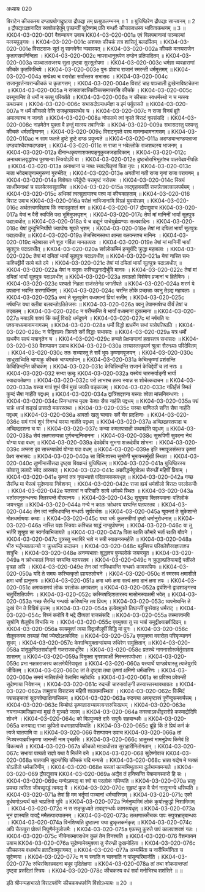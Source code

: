 अध्यायः 020

विराटेन कीचकस्य दण्डाप्रयोगाद्रुष्टया द्रौपद्या तम् प्रत्युपालम्भनम् ॥ 1 ॥ युधिष्ठिरेण द्रौपद्याः सान्त्वनम् ॥ 2 ॥ द्रौपद्याऽज्ञानादिव स्वशोकहेतुम् पृच्छन्तीं सुदेष्णाम् प्रति गन्धर्वैः कीचकवधस्य भावित्वकथनम् ॥ 3 ॥
KK04-03-020-001	वैशम्पायन उवाच 
KK04-03-020-001a	एवं विलपमानायां पाञ्चाल्यां मत्स्यपुङ्गवः ।
KK04-03-020-001c	अशक्तः कीचकं तत्र शासितुं बलदर्पितम् ।
KK04-03-020-001e	विराटराजः सूतं तु सान्त्वेनैव न्यवारयत् ॥ 
KK04-03-020-002a	कीचकं मत्स्यराजेन कृतागसमनिन्दिता ।
KK04-03-020-002c	नापराधानुरूपेण दण्डेन प्रतिपादितम् ॥ 
KK04-03-020-003a	पाञ्चालराजस्य सुता दृष्ट्वा सुरसुतोपमा ।
KK04-03-020-003c	धर्मज्ञा व्यवहाराणां कीचके कृतकिल्बिषे ।
KK04-03-020-003e	पुनः प्रोवाच राजानं स्मरन्ती धर्ममुत्तमम् ॥ 
KK04-03-020-004a	सम्प्रेक्ष्य च वरारोहा सर्वांस्तत्र सभासदः ।
KK04-03-020-004c	राजानुवर्तनपरान्कीचकं च कृतागसम् ।
KK04-03-020-004e	विराटं चाह पाञ्चाली दुःखेनाविष्टचेतना ॥
KK04-03-020-005a	न राजन्राजवत्किञ्चित्समाचरसि कीचके ।
KK04-03-020-005c	दस्यूनामिव ते धर्मो न सत्सु परिवर्तते ॥ 
KK04-03-020-006a	न कीचकः स्वधर्मस्थो न च मत्स्यः कथञ्चन ।
KK04-03-020-006c	सभासदोऽप्यधर्मज्ञा य इमं पर्युपासते ॥
KK04-03-020-007a	न धर्मं कीचको वेत्ति राजभृत्यास्तथैव च ।
KK04-03-020-007c	न राजा विनयं ब्रूते अमात्याश्च न जानते ॥ 
KK04-03-020-008a	नोपालभे त्वां नृपते विराटं नृपसंसदि ।
KK04-03-020-008c	नाहमेतेन युक्ता वै हन्तुं मात्स्य तवान्तिके ॥ 
KK04-03-020-009a	सभासदस्तु पश्यन्तु कीचकं धर्मलङ्घिनम् ।
KK04-03-020-009c	विराटनृपते पश्य मामनाथामनागसम् ॥ 
KK04-03-020-010ac	न साम फलते दुष्टे दुष्टे दण्डः प्रयुज्यते ॥ 
KK04-03-020-011a	अदण्ड्यान्दण्डयन्राजा दण्ड्यांश्चैवाप्यदण्डयन् ।
KK04-03-020-011c	स राजा न भवेल्लोके राजशब्दस्य भाजनम् ॥ 
KK04-03-020-012a	दीनान्धकृपणाशक्तपङ्गुकुब्जजडादिकान् ।
KK04-03-020-012c	अनाथबालवृद्धांश्च पुरुषान्वा स्त्रियोऽपि वा ।
KK04-03-020-012e	दुष्टचोराभिभूतांश्च पालयेदवनीपतिः ॥ 
KK04-03-020-013a	अनाथानां च नाथः स्यादपितॄणां पिता नृपः ।
KK04-03-020-013c	माता भवेदमातॄणामगुरूणां गुरुर्भवेत् ।
KK04-03-020-013e	अगतीनां गती राजा नृणां राजा परायणम् ॥
KK04-03-020-014a	विशेषतः परैर्दुष्टैः परामृष्टं नरोत्तमः ।
KK04-03-020-014c	स्त्रियं साध्वीमनाथां च पालयेत्स्वसुतामिव ॥ 
KK04-03-020-015a	त्वद्गृहावसतिं राजन्नेतावत्कालपर्ययम् ।
KK04-03-020-015c	अधिकां त्वत्सुतायाश्च पश्य मां कीचकाहताम् ॥ 
KK04-03-020-016	विराट उवाच 
KK04-03-020-016a	परोक्षं नाभिजानामि विग्रहं युवयोरहम् ।
KK04-03-020-016c	अर्थतत्त्वमविज्ञाय किं स्यादकुशलं मम ॥ 
KK04-03-020-017	द्रौपद्युवाच 
KK04-03-020-017a	येषां न वैरी स्वपिति पदा भूमिमुपस्पृशन् ।
KK04-03-020-017c	तेषां मां मानिनीं भार्यां सूतपुत्रः पदाऽवधीत् ॥ 
KK04-03-020-018a	ये च दद्युर्न याचेयुर्ब्रह्मण्याः सत्यवादिनः ।
KK04-03-020-018c	येषां दुन्दुभिनिर्घोषो ज्याघोषः श्रूयते भृशम् ।
KK04-03-020-018e	तेषां मां दयितां भार्यां सूतपुत्रः पदाऽवधीत् ॥ 
KK04-03-020-019a	तेजस्विनस्तथा क्षान्ता बलवन्तश्च मानिनः ।
KK04-03-020-019c	महेष्वासा रणे शूरा गर्विता मानतत्पराः ।
KK04-03-020-019e	तेषां मां मानिनीं भार्यां सूतपुत्रः पदाऽवधीत् ॥ 
KK04-03-020-020a	सर्वलोकमिमं हन्युर्यदि क्रुद्धा महाबलाः ।
KK04-03-020-020c	तेषां मां दयितां भार्यां सूतपुत्रः पदाऽवधीत् ॥ 
KK04-03-020-021a	येषां नास्ति समः कश्चिद्वीर्ये सत्ये बले दमे ।
KK04-03-020-021c	तेषां मां दयितां भार्यां सूतपुत्रः पदाऽवधीत् ॥ 
KK04-03-020-022a	येषां न सदृशः कश्चिद्धनाद्यैर्भुवि मानवः ।
KK04-03-020-022c	तेषां मां दयितां भार्यां सूतपुत्रः पदाऽवधीत् ॥ 
KK04-03-020-023a	तवाग्रतो विशेषेण प्रजानां च हितैषिणः ।
KK04-03-020-023c	पश्यतो निहता राजंस्तेनेह जगतीपते ॥ 
KK04-03-020-024a	शरणं ये प्रपन्नानां भवन्ति शरणार्थिनाम् ।
KK04-03-020-024c	चरन्ति लोके प्रच्छन्नाः क्वनु तेऽद्य महाबलाः ॥ 
KK04-03-020-025a	कथं ते सूतपुत्रेण वध्यमानां प्रियां सतीम् ।
KK04-03-020-025c	मर्षयन्ति यथा क्लीबा बलवन्तोऽतितेजसः ॥ 
KK04-03-020-026a	क्वनु तेषाममर्षश्च वीर्यं तेषां च तद्बलम् ।
KK04-03-020-026c	न परीप्सन्ति ये भार्यां वध्यमानां दुरात्माना ॥ 
KK04-03-020-027a	मयाऽपि शक्यं किं कर्तुं विराटे धर्मदूषणे ।
KK04-03-020-027c	मां मर्षयति यः पश्यन्वध्यमानामनागसम् ॥ 
KK04-03-020-028a	धर्मो विद्धो ह्यधर्मेण सभां यत्रोपतिष्ठति ।
KK04-03-020-028c	न चेद्विशल्यः क्रियते सर्वे विद्धाः सभासदः ॥
KK04-03-020-029a	यत्र धर्मो ह्यधर्मेण सत्यं यत्रानृतेन च ।
KK04-03-020-029c	हन्यते प्रेक्षमाणानां हतास्तत्र सभासदः ॥ 
KK04-03-020-030	वैशम्पायन उवाच 
KK04-03-020-030a	तस्यास्तत्कृपणं श्रुत्वा सैरन्ध्र्याः परिदेवितम् ।
KK04-03-020-030c	ततः सभ्यास्तु ते सर्वे भूयः कृष्णामपूजयन् ।
KK04-03-020-030c	साधुसाध्विति चाप्याहुः कीचकं चाप्यगर्हयन् ॥
KK04-03-020-031a	केचित्कृष्णां प्रशंसन्ति केचिन्निन्दन्ति कीचकम् ।
KK04-03-020-031c	केचिन्निन्दन्ति राजानं केचिद्देवीं च तां नराः ॥ 
KK04-03-020-032	सभ्या ऊचुः 
KK04-03-020-032a	यस्येयं चारुसर्वाङ्गी भार्या स्यादायतेक्षणा ।
KK04-03-020-032c	परो लाभश्च तस्य स्यान्न स शोचेत्कदाचन ॥ 
KK04-03-020-033a	यस्या गात्रं शुभं पीनं मुखं जयति पङ्कजम् ।
KK04-03-020-033c	गतिर्हंसं स्मितं कुन्दं सैषा नार्हति पद्वधम् ॥ 
KK04-03-020-034a	द्वात्रिंशद्दशना यस्याः श्वेता मांसनिबन्धनाः ।
KK04-03-020-034c	स्निग्धाश्च मृदवः केशाः सैषा नार्हति पद्वधम् ॥ 
KK04-03-020-035a	पद्मं चक्रं ध्वजं शङ्खं प्रासादो मकरस्तथा ।
KK04-03-020-035c	यस्याः पाणितले सन्ति सैषा नार्हति पद्वधम् ॥ 
KK04-03-020-036a	आवर्ताः खलु चत्वारः सर्वे चैव प्रदक्षिणाः ।
KK04-03-020-036c	समं गात्रं शुभं स्निग्धं यस्या नार्हति पद्वधम् ॥ 
KK04-03-020-037a	अच्छिद्रहस्तपादा च अच्छिद्रदशना च या ।
KK04-03-020-037c	कन्या कमलपत्राक्षी कथमर्हति पद्वधम् ॥ 
KK04-03-020-038a	सेयं लक्षणसम्पन्ना पूर्णचन्द्रनिभानना ।
KK04-03-020-038c	सुरूपिणी सुवदना नेयं योग्या पदा वधम् ॥ 
KK04-03-020-039a	देवदेवीव सुभगा शक्रदेवीव शोभना ।
KK04-03-020-039c	अप्सरा इव सारूप्यान्नेयं योग्या पदा वधम् ॥ 
KK04-03-020-039e	इति स्मापूजसंस्तत्र कृष्णां प्रेक्ष्य सभासदः ॥ 
KK04-03-020-040a	सा विनिःश्वस्य सुश्रोणी भूमावन्तर्मुखी स्थिता ।
KK04-03-020-040c	तूष्णीमासीत्तदा दृष्ट्वा विवक्षन्तं युधिष्ठिरम् ॥ 
KK04-03-020-041a	युधिष्ठिरस्य कोपात्तु ललाटे स्वेद आस्रवत् ।
KK04-03-020-041c	अब्रवीद्धर्मपुत्रोऽथ सैरन्ध्रीं महिषीं प्रियाम् ।
KK04-03-020-041e	कृष्णां तत्र नृपाभ्याशे परिव्राजकरूपधृत् ॥ 
KK04-03-020-042a	गच्छ सैरन्ध्रि मा भैस्त्वं सुदेष्णाया निवेशनम् ।
KK04-03-020-042c	राजा ह्ययं धर्मशीलो विराटः परलोकभीः ।
KK04-03-020-042e	यतस्त्वां न परित्राति सत्ये धर्मपथे स्थितः ॥ 
KK04-03-020-043a	भर्तारमनुरुन्धन्त्यः क्लिश्यन्ते वीरपत्नयः ।
KK04-03-020-043c	शुश्रूषया क्लिश्यमानाः पतिलोकं जयन्त्युत ॥ 
KK04-03-020-044a	मन्ये न कालः क्रोधस्य पश्यन्ति पतयस्तव ।
KK04-03-020-044c	तेन त्वां नाभिधावन्ति गन्धर्वाः सूर्यवर्चसः ॥ 
KK04-03-020-045a	श्रूयन्तां ते सुकेशान्ते मोक्षधर्माश्रयाः कथाः ।
KK04-03-020-045c	यथा धर्मः कुलस्त्रीणां दृष्टो धर्मानुरोधनात् ॥ 
KK04-03-020-046a	नास्ति यज्ञः स्त्रियाः कश्चिन्न श्राद्धं नाप्युपोषणम् ।
KK04-03-020-046c	या तु भर्तरि शुश्रूषा सा स्वर्गायाभिजायते ॥ 
KK04-03-020-047a	पिता रक्षति कौमारे भर्ता रक्षति यौवने ।
KK04-03-020-047c	पुत्रस्तु स्थाविरे भावे न स्त्री स्वातन्त्र्यमर्हति ॥ 
KK04-03-020-048a	भीरु भर्तृभयात्पत्न्यो न क्रुध्यन्ति कदाचन ।
KK04-03-020-048c	बहुभिश्च परिक्लेशैरवज्ञाताश्च शत्रुभिः ।
KK04-03-020-048e	अनन्यभावाः शुद्धाश्च पुण्यलोकं जयन्त्युत ॥ 
KK04-03-020-049a	न क्रोधकालं नियतं पश्यन्ति पतयस्तव ।
KK04-03-020-049c	न क्रुद्धान्प्रतियायाद्वै पतींस्ते वृत्रहा अपि ।
KK04-03-020-049e	तेन त्वां नाभिधावन्ति गन्धर्वाः कामरूपिणः ॥ 
KK04-03-020-050a	यदि ते समयः कश्चित्कृतो ह्यायतलोचने ।
KK04-03-020-050c	तं स्मरस्व क्षमाशीले क्षमा धर्मो ह्यनुत्तमः ॥ 
KK04-03-020-051a	क्षमा धर्मः क्षमा सत्यं क्षमा दानं क्षमा तपः ।
KK04-03-020-051c	क्षमावतामयं लोकः परलोकः क्षमावताम् ॥ 
KK04-03-020-052a	द्व्यंशिनो द्वादशाङ्गस्य चतुर्विंशतिपर्वणः ।
KK04-03-020-052c	कस्त्रिषष्ठिशतारस्य मासोनस्याक्षमी भवेत् ॥
KK04-03-020-053a	गच्छ सैरन्ध्रि गन्धर्वाः करिष्यन्ति तव प्रियम् ।
KK04-03-020-053c	व्यपनेष्यन्ति ते दुःखं येन ते विप्रियं कृतम् ॥ 
KK04-03-020-054a	इत्येवमुक्ते तिष्ठन्तीं पुनरेवाह धर्मराट् ।
KK04-03-020-054c	विघ्नं करोषि वै भद्रे दीव्यतां राजसंसदि ॥ 
KK04-03-020-055a	तस्मात्त्वमपि सुश्रोणि शैलूषीव विभासि नः ।
KK04-03-020-055c	एवमुक्ता तु सा भर्त्रा समुद्वीक्ष्याब्रवीदिदम् ॥ 
KK04-03-020-056a	सत्यमुक्तं त्वया विद्वञ्शैलूषीं विद्धि मां पुनः ।
KK04-03-020-056c	शैलूषकस्य तस्याहं येषां ज्येष्ठोऽक्षकोविदः ॥ 
KK04-03-020-057a	एवमुक्त्वा वरारोहा परिमृज्याननं शुभम् ।
KK04-03-020-057c	केशान्विमुक्तान्संयम्य रुधिरेण समुक्षितान् ॥ 
KK04-03-020-058a	पांसुकुण्ठितसर्वाङ्गी गजराजवधूरिव ।
KK04-03-020-058c	प्रतस्थे नागनासोरूर्भर्तुराज्ञाय शासनम् ॥ 
KK04-03-020-059a	विमुक्ता मृगशावाक्षी निरन्तरपयोधरा ।
KK04-03-020-059c	प्रभा नक्षत्रराजस्य कालमेघैरिवावृता ॥ 
KK04-03-020-060a	यस्यार्थे पाण्डवेयास्तु त्यजेयुरपि जीवितम् ।
KK04-03-020-060c	तां ते दृष्ट्वा तथा कृष्णां क्षमिणो धर्मचारिणः ।
KK04-03-020-060e	समयं नातिवर्तन्ते वेलामिव महोदधिः ॥ 
KK04-03-020-061a	सा प्रविश्य प्रवेपन्ती सुदेष्णाया निवेशनम् ।
KK04-03-020-061c	रुदन्ती चारुसर्वाङ्गी तस्यास्तस्थावथाग्रतः ॥
KK04-03-020-062a	तामुवाच विराटस्य महिषी शाठ्यमास्थिता ।
KK04-03-020-062c	किमिदं पद्मसङ्काशं सुदन्तोष्ठाक्षिनासिकम् ॥ 
KK04-03-020-063a	रुदन्त्या अवमृष्टास्रं पूर्णेन्दुसमवर्चसम् ।
KK04-03-020-063c	बिम्बोष्ठं कृष्णताराभ्यामत्यन्तरुचिरप्रभम् ।
KK04-03-020-063e	नयनाभ्यामजिह्माभ्यां मुखं ते मुञ्चते जलम् ॥ 
KK04-03-020-064a	कस्त्वाऽवधीद्वरारोहे कस्माद्रोदिषि शोभने ।
KK04-03-020-064c	को विप्रयुज्यते दारैः सपुत्रैः सहबान्धवैः ॥
KK04-03-020-065a	कस्याद्य राजा कुपितो वधमाज्ञापयिष्यति ।
KK04-03-020-065c	ब्रूहि किं ते प्रियं कर्म कं त्यजे घातयामि वा ॥
KK04-03-020-066	वैशम्पायन उवाच 
KK04-03-020-066a	तां निःश्वस्याब्रवीत्कृष्णा जानन्ती नाम पृच्छसि ।
KK04-03-020-066c	भ्रातुस्त्वं मामनुप्रेष्य किमेवं हि विकत्थसे ॥ 
KK04-03-020-067a	कीचको माऽवधीत्तत्र सुराहारीमितोगताम् ।
KK04-03-020-067c	सभायां पश्यतो राज्ञो यथा वै निर्जने वने ॥ 
KK04-03-020-068	सुदेष्णोवाच 
KK04-03-020-068a	घातयामि सुदन्तोष्ठि कीचकं यदि मन्यसे ।
KK04-03-020-068c	भ्राता यद्येष मे व्यक्तं योऽतीतो धर्मचारिणीम् ।
KK04-03-020-068e	यस्त्वां कामाभिभूतात्मा दुर्लभामवमन्यते ॥
KK04-03-020-069	द्रौपद्युवाच 
KK04-03-020-069a	अद्यैव तं हनिष्यन्ति येषामागस्करो हि सः ।
KK04-03-020-069c	मन्येऽहमद्य वा श्वो वा परलोकं गमिष्यति ॥ 
KK04-03-020-070a	भ्रातुः प्रयच्छ त्वरिता जीवच्छ्राद्धं त्वमद्य वै ।
KK04-03-020-070c	सुहृष्टं कुरु वै चैनं नासून्मन्ये धरिष्यति ॥ 
KK04-03-020-071a	तेषां हि मम भर्तॄणां पञ्चानां धर्मचारिणाम् ।
KK04-03-020-071c	एको दुर्धषणोऽत्यर्थं बले चाप्रतिमो भुवि ॥ 
KK04-03-020-072a	निर्मनुष्यमिमं लोकं कुर्यात्क्रुद्धो निशामिमाम् ।
KK04-03-020-072c	न स सङ्क्रुध्यते तावद्गन्धर्वः कामरूपधृत् ॥ 
KK04-03-020-073a	नूनं ज्ञास्यति यावद्वै ममैतत्पादघातनम् ।
KK04-03-020-073c	तत्क्षणात्कीचकः पापः सपुत्रभ्रातृबान्धवः ।
KK04-03-020-074a	विनशिष्यति दुष्टात्मा यथा दुष्कृतकर्मकृत् ॥
KK04-03-020-074c	अपि चैतत्पुरा प्रोक्तं निपुणैर्मनुजोत्तमैः ।
KK04-03-020-075a	एकस्तु कुरुते पापं कालपाशवशं गतः ।
KK04-03-020-075c	नीचेनात्मापराधेन कुलं तेन विनश्यति ॥ 
KK04-03-020-076	वैशम्पायन उवाच 
KK04-03-020-076a	सुदेष्णामेवमुक्त्वा तु सैरन्ध्री दुःखमोहिता ।
KK04-03-020-076c	कीचकस्य वधार्थाय व्रतदीक्षामुपागमत् ॥ 
KK04-03-020-077a	अभ्यर्थिता च नारीभिर्मानिता च सुदेष्णया ।
KK04-03-020-077c	न च स्नाति न चाश्नाति न पांसून्परिमार्जति ।
KK04-03-020-077e	रुधिरक्लिन्नवदना बभूव मृदितेक्षणा ॥
KK04-03-020-078a	तां तथा शोकसन्तप्तां दृष्ट्वा प्ररुदितां स्त्रियः ।
KK04-03-020-078c	कीचकस्य वधं सर्वा मनोभिश्च शशंसिरे ॥ ॥

इति श्रीमन्महाभारते विराटपर्वणि कीचकवधपर्वणि विंशोऽध्यायः ॥ 20 ॥
